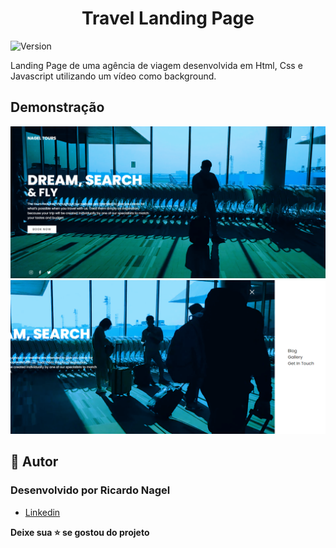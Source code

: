 <h1  align="center">Travel Landing Page</h1>

<p><img  alt="Version"  src="https://img.shields.io/badge/version-0.1.0-blue.svg?cacheSeconds=2592000" /></p>

<p>
 Landing Page de uma agência de viagem desenvolvida em Html, Css e Javascript utilizando um vídeo como background.
</p>

<h2 id="demonstracao">Demonstração</h2>

<p>
  <span><img src="./img/img_1.PNG" /></span>
  <span><img src="./img/img_2.PNG" /></span>
</p>

<h2 id="autora">👤 Autor</h2>

<h3>Desenvolvido por Ricardo Nagel</h3>

* [Linkedin](https://www.linkedin.com/in/ricardonagel/)

  
<strong align="center">Deixe sua ⭐️ se gostou do projeto</strong>

  
